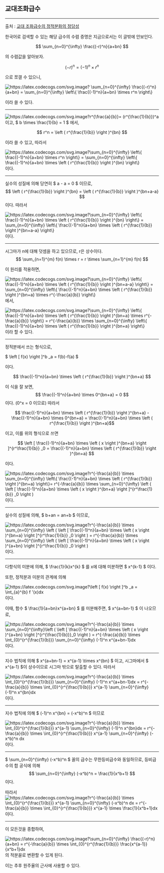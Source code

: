 ## 교대조화급수

---

출처 : [교대 조화급수의 정적분화의 정당성](https://m.blog.naver.com/PostView.naver?isHttpsRedirect=true&blogId=greengb&logNo=70174343672)

한국어로 검색할 수 있는 해당 급수의 수렴 증명은 지금으로서는 이 글밖에 안보인다.

$$ \sum_{n=0}^{\infty} \frac{(-r)^n}{a+bn} $$

의 수렴값을 알아보자.

$$ (-r)^n = (-1)^n \times r^n $$

으로 쪼갤 수 있으니, 

<img src="https://latex.codecogs.com/svg.image?&space;\sum_{n=0}^{\infty}&space;\frac{(-r)^n}{a&plus;bn}&space;=&space;\sum_{n=0}^{\infty}&space;\left\{&space;\frac{(-1)^n}{a&plus;bn}&space;\times&space;r^n&space;\right\}&space;" title="https://latex.codecogs.com/svg.image? \sum_{n=0}^{\infty} \frac{(-r)^n}{a+bn} = \sum_{n=0}^{\infty} \left\{ \frac{(-1)^n}{a+bn} \times r^n \right\} " />

이라 쓸 수 있다.

---

<img src="https://latex.codecogs.com/svg.image?r^{\frac{a}{b}}=&space;(r^{\frac{1}{b}})^a" title="https://latex.codecogs.com/svg.image?r^{\frac{a}{b}}= (r^{\frac{1}{b}})^a" />이고, $ b \times \frac{1}{b} = 1 $ 에서,

$$ r^n = \left ( r^{\frac{1}{b}} \right )^{bn} $$

이라 쓸 수 있고, 따라서

<img src="https://latex.codecogs.com/svg.image?\sum_{n=0}^{\infty}&space;\left\{&space;\frac{(-1)^n}{a&plus;bn}&space;\times&space;r^n&space;\right\}&space;=&space;\sum_{n=0}^{\infty}&space;\left\{&space;\frac{(-1)^n}{a&plus;bn}&space;\times&space;\left&space;(&space;r^{\frac{1}{b}}&space;\right&space;)^{bn}&space;\right\}" title="https://latex.codecogs.com/svg.image?\sum_{n=0}^{\infty} \left\{ \frac{(-1)^n}{a+bn} \times r^n \right\} = \sum_{n=0}^{\infty} \left\{ \frac{(-1)^n}{a+bn} \times \left ( r^{\frac{1}{b}} \right )^{bn} \right\}" /> 이다.

---

실수의 성질에 의해 당연히 $ a - a = 0 $ 이므로, $$ \left ( r^{\frac{1}{b}} \right )^{bn} = \left ( r^{\frac{1}{b}} \right )^{bn+a-a} $$ 이다. 따라서

<img src="https://latex.codecogs.com/svg.image?\sum_{n=0}^{\infty}&space;\left\{&space;\frac{(-1)^n}{a&plus;bn}&space;\times&space;\left&space;(&space;r^{\frac{1}{b}}&space;\right&space;)^{bn}&space;\right\}&space;=&space;&space;&space;\sum_{n=0}^{\infty}&space;\left\{&space;\frac{(-1)^n}{a&plus;bn}&space;\times&space;\left&space;(&space;r^{\frac{1}{b}}&space;\right&space;)^{bn&plus;a-a}&space;\right\}" title="https://latex.codecogs.com/svg.image?\sum_{n=0}^{\infty} \left\{ \frac{(-1)^n}{a+bn} \times \left ( r^{\frac{1}{b}} \right )^{bn} \right\} = \sum_{n=0}^{\infty} \left\{ \frac{(-1)^n}{a+bn} \times \left ( r^{\frac{1}{b}} \right )^{bn+a-a} \right\}" />이다.

---

시그마가 n에 대해 덧셈을 하고 있으므로, r은 상수이다. $$ \sum_{n=1}^{m} f(n) \times r = r \times \sum_{n=1}^{m} f(n) $$

이 원리를 적용하면, 

<img src="https://latex.codecogs.com/svg.image?\sum_{n=0}^{\infty}&space;\left\{&space;\frac{(-1)^n}{a&plus;bn}&space;\times&space;\left&space;(&space;r^{\frac{1}{b}}&space;\right&space;)^{bn&plus;a-a}&space;\right\}&space;=&space;\sum_{n=0}^{\infty}&space;\left\{&space;\frac{(-1)^n}{a&plus;bn}&space;\times&space;\left&space;(&space;r^{\frac{1}{b}}&space;\right&space;)^{bn&plus;a}&space;\times&space;r^{-\frac{a}{b}}&space;\right\}" title="https://latex.codecogs.com/svg.image?\sum_{n=0}^{\infty} \left\{ \frac{(-1)^n}{a+bn} \times \left ( r^{\frac{1}{b}} \right )^{bn+a-a} \right\} = \sum_{n=0}^{\infty} \left\{ \frac{(-1)^n}{a+bn} \times \left ( r^{\frac{1}{b}} \right )^{bn+a} \times r^{-\frac{a}{b}} \right\}" /> 에서,

<img src="https://latex.codecogs.com/svg.image?\sum_{n=0}^{\infty}&space;\left\{&space;\frac{(-1)^n}{a&plus;bn}&space;\times&space;\left&space;(&space;r^{\frac{1}{b}}&space;\right&space;)^{bn&plus;a}&space;\times&space;r^{-\frac{a}{b}}&space;\right\}&space;=&space;r^{-\frac{a}{b}}&space;\times&space;&space;\sum_{n=0}^{\infty}&space;\left\{&space;\frac{(-1)^n}{a&plus;bn}&space;\times&space;\left&space;(&space;r^{\frac{1}{b}}&space;\right&space;)^{bn&plus;a}&space;&space;\right\}" title="https://latex.codecogs.com/svg.image?\sum_{n=0}^{\infty} \left\{ \frac{(-1)^n}{a+bn} \times \left ( r^{\frac{1}{b}} \right )^{bn+a} \times r^{-\frac{a}{b}} \right\} = r^{-\frac{a}{b}} \times \sum_{n=0}^{\infty} \left\{ \frac{(-1)^n}{a+bn} \times \left ( r^{\frac{1}{b}} \right )^{bn+a} \right\}" /> 이라 할 수 있다.

---

정적분에서 쓰는 형식으로,

$ \left [ f(x) \right ]^b _a = f(b)-f(a) $

이다.

$$ \frac{(-1)^n}{a+bn} \times \left ( r^{\frac{1}{b}} \right )^{bn+a} $$

이 식을 잘 보면, $$ \frac{(-1)^n}{a+bn} \times 0^{bn+a} = 0 $$ 이다. (0^x = 0 이므로) 따라서

$$ \frac{(-1)^n}{a+bn} \times \left ( r^{\frac{1}{b}} \right )^{bn+a} - \frac{(-1)^n}{a+bn} \times 0^{bn+a} = \frac{(-1)^n}{a+bn} \times \left ( r^{\frac{1}{b}} \right )^{bn+a}$$

이고, 이를 위의 형식으로 쓰면

$$ \left [ \frac{(-1)^n}{a+bn} \times \left ( x \right )^{bn+a} \right ]^{r^\frac{1}{b}} _0 = \frac{(-1)^n}{a+bn} \times \left ( r^{\frac{1}{b}} \right )^{bn+a} $$

이다.

<img src="https://latex.codecogs.com/svg.image?r^{-\frac{a}{b}}&space;\times&space;&space;\sum_{n=0}^{\infty}&space;\left\{&space;\frac{(-1)^n}{a&plus;bn}&space;\times&space;\left&space;(&space;r^{\frac{1}{b}}&space;\right&space;)^{bn&plus;a}&space;&space;\right\}=&space;r^{-\frac{a}{b}}&space;\times&space;&space;\sum_{n=0}^{\infty}&space;\left&space;(&space;\left&space;[&space;\frac{(-1)^n}{a&plus;bn}&space;\times&space;\left&space;(&space;x&space;\right&space;)^{bn&plus;a}&space;\right&space;]^{r^\frac{1}{b}}&space;_0&space;\right&space;)" title="https://latex.codecogs.com/svg.image?r^{-\frac{a}{b}} \times \sum_{n=0}^{\infty} \left\{ \frac{(-1)^n}{a+bn} \times \left ( r^{\frac{1}{b}} \right )^{bn+a} \right\}= r^{-\frac{a}{b}} \times \sum_{n=0}^{\infty} \left ( \left [ \frac{(-1)^n}{a+bn} \times \left ( x \right )^{bn+a} \right ]^{r^\frac{1}{b}} _0 \right )" /> 이다.

---

실수의 성질에 의해, $ b+an = an+b $ 이므로,

<img src="https://latex.codecogs.com/svg.image?r^{-\frac{a}{b}}&space;\times&space;&space;\sum_{n=0}^{\infty}&space;\left&space;(&space;\left&space;[&space;\frac{(-1)^n}{a&plus;bn}&space;\times&space;\left&space;(&space;x&space;\right&space;)^{bn&plus;a}&space;\right&space;]^{r^\frac{1}{b}}&space;_0&space;\right&space;)&space;=&space;r^{-\frac{a}{b}}&space;\times&space;&space;\sum_{n=0}^{\infty}&space;\left&space;(&space;\left&space;[&space;\frac{(-1)^n}{a&plus;bn}&space;\times&space;\left&space;(&space;x&space;\right&space;)^{a&plus;bn}&space;\right&space;]^{r^\frac{1}{b}}&space;_0&space;\right&space;)" title="https://latex.codecogs.com/svg.image?r^{-\frac{a}{b}} \times \sum_{n=0}^{\infty} \left ( \left [ \frac{(-1)^n}{a+bn} \times \left ( x \right )^{bn+a} \right ]^{r^\frac{1}{b}} _0 \right ) = r^{-\frac{a}{b}} \times \sum_{n=0}^{\infty} \left ( \left [ \frac{(-1)^n}{a+bn} \times \left ( x \right )^{a+bn} \right ]^{r^\frac{1}{b}} _0 \right )" /> 이다.

---

다항식의 미분에 의해, $ \frac{1}{k}x^{k} $ 를 x에 대해 미분하면 $ x^{k-1} $ 이다.

또한, 정적분과 미분의 관계에 의해

<img src="https://latex.codecogs.com/svg.image?\left&space;[&space;f(x)&space;\right&space;]^b&space;_a&space;=&space;\int_{a}^{b}&space;f&space;'(x)dx" title="https://latex.codecogs.com/svg.image?\left [ f(x) \right ]^b _a = \int_{a}^{b} f '(x)dx" /> 이다.

이때, 함수 $ \frac{1}{a+bn}x^{a+bn} $ 를 미분해주면, $ x^{a+bn-1} $ 이 나오므로,

<img src="https://latex.codecogs.com/svg.image?r^{-\frac{a}{b}}&space;\times&space;\sum_{n=0}^{\infty}\left&space;(&space;\left&space;[&space;\frac{(-1)^n}{a&plus;bn}&space;\times&space;\left&space;(&space;x&space;\right&space;)^{a&plus;bn}&space;\right&space;]^{r^{\frac{1}{b}}}_0&space;\right&space;)&space;=&space;r^{-\frac{a}{b}}&space;\times&space;\int_{0}^{r^{\frac{1}{b}}}&space;\sum_{n=0}^{\infty}&space;(-1)^n&space;x^{a&plus;bn-1}dx" title="https://latex.codecogs.com/svg.image?r^{-\frac{a}{b}} \times \sum_{n=0}^{\infty}\left ( \left [ \frac{(-1)^n}{a+bn} \times \left ( x \right )^{a+bn} \right ]^{r^{\frac{1}{b}}}_0 \right ) = r^{-\frac{a}{b}} \times \int_{0}^{r^{\frac{1}{b}}} \sum_{n=0}^{\infty} (-1)^n x^{a+bn-1}dx" /> 이다.

---

지수 법칙에 의해 $ x^{a+bn-1} = x^{a-1} \times x^{bn} $ 이고, 시그마에서  $ x^{a-1} $이 상수이므로 시그마 밖으로 탈출할 수 있다. 따라서

<img src="https://latex.codecogs.com/svg.image?r^{-\frac{a}{b}}&space;\times&space;\int_{0}^{r^{\frac{1}{b}}}&space;\sum_{n=0}^{\infty}&space;(-1)^n&space;x^{a&plus;bn-1}dx&space;=&space;r^{-\frac{a}{b}}&space;\times&space;\int_{0}^{r^{\frac{1}{b}}}&space;x^{a-1}&space;\sum_{n=0}^{\infty}&space;(-1)^n&space;x^{bn}dx" title="https://latex.codecogs.com/svg.image?r^{-\frac{a}{b}} \times \int_{0}^{r^{\frac{1}{b}}} \sum_{n=0}^{\infty} (-1)^n x^{a+bn-1}dx = r^{-\frac{a}{b}} \times \int_{0}^{r^{\frac{1}{b}}} x^{a-1} \sum_{n=0}^{\infty} (-1)^n x^{bn}dx" /> 이다.

---

지수 법칙에 의해 $ (-1)^n x^{bn} = (-x^b)^n $ 이므로

<img src="https://latex.codecogs.com/svg.image?r^{-\frac{a}{b}}&space;\times&space;\int_{0}^{r^{\frac{1}{b}}}&space;x^{a-1}&space;\sum_{n=0}^{\infty}&space;(-1)^n&space;x^{bn}dx&space;=&space;r^{-\frac{a}{b}}&space;\times&space;\int_{0}^{r^{\frac{1}{b}}}&space;x^{a-1}&space;\sum_{n=0}^{\infty}&space;(-x^b)^n&space;dx" title="https://latex.codecogs.com/svg.image?r^{-\frac{a}{b}} \times \int_{0}^{r^{\frac{1}{b}}} x^{a-1} \sum_{n=0}^{\infty} (-1)^n x^{bn}dx = r^{-\frac{a}{b}} \times \int_{0}^{r^{\frac{1}{b}}} x^{a-1} \sum_{n=0}^{\infty} (-x^b)^n dx" /> 이다.

---

$ \sum_{n=0}^{\infty} (-x^b)^n $ 꼴의 급수는 무한등비급수와 동일하므로, 등비급수의 합 공식에 의해 $$ \sum_{n=0}^{\infty} (-x^b)^n = \frac{1}{x^b+1} $$ 이다.

따라서 <img src="https://latex.codecogs.com/svg.image?r^{-\frac{a}{b}}&space;\times&space;\int_{0}^{r^{\frac{1}{b}}}&space;x^{a-1}&space;\sum_{n=0}^{\infty}&space;(-x^b)^n&space;dx&space;=&space;r^{-\frac{a}{b}}&space;\times&space;\int_{0}^{r^{\frac{1}{b}}}&space;x^{a-1}&space;\times&space;\frac{1}{x^b&plus;1}dx" title="https://latex.codecogs.com/svg.image?r^{-\frac{a}{b}} \times \int_{0}^{r^{\frac{1}{b}}} x^{a-1} \sum_{n=0}^{\infty} (-x^b)^n dx = r^{-\frac{a}{b}} \times \int_{0}^{r^{\frac{1}{b}}} x^{a-1} \times \frac{1}{x^b+1}dx" /> 이다.

---

이 모든것을 종합하여,

<img src="https://latex.codecogs.com/svg.image?\sum_{n=0}^{\infty}&space;\frac{(-r)^n}{a&plus;bn}&space;=&space;r^{-\frac{a}{b}}&space;\times&space;\int_{0}^{r^{\frac{1}{b}}}&space;\frac{x^{a-1}}{x^b&plus;1}dx" title="https://latex.codecogs.com/svg.image?\sum_{n=0}^{\infty} \frac{(-r)^n}{a+bn} = r^{-\frac{a}{b}} \times \int_{0}^{r^{\frac{1}{b}}} \frac{x^{a-1}}{x^b+1}dx" /> 의 적분꼴로 변환할 수 있게 된다.

이는 추후 원주율의 근사에 사용할 수 있다.
